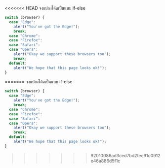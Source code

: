 <<<<<<< HEAD
จงแปลงโค้ดเป็นแบบ if-else

```js
switch (browser) {
  case "Edge":
    alert("You've got the Edge!");
    break;
  case "Chrome":
  case "Firefox":
  case "Safari":
  case "Opera":
    alert("Okay we support these browsers too");
    break;
  default:
    alert("We hope that this page looks ok!");
}
```
=======
จงแปลงโค้ดเป็นแบบ if-else

```js
switch (browser) {
  case "Edge":
    alert("You've got the Edge!");
    break;
  case "Chrome":
  case "Firefox":
  case "Safari":
  case "Opera":
    alert("Okay we support these browsers too");
    break;
  default:
    alert("We hope that this page looks ok!");
}
```
>>>>>>> 92010086ad3ced7bd2fee91c0912e46a886d5f1c
